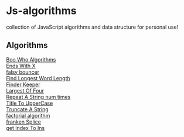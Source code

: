 # Js-algorithms
collection of JavaScript algorithms and data structure for personal use!


## Algorithms
[Boo Who Algorithms](https://github.com/arviinmo/Js-algorithms/blob/main/algorithms/Boolean.js)<br/>
[Ends With X](https://github.com/arviinmo/Js-algorithms/blob/main/algorithms/EndsWithX.js)<br/>
[falsy bouncer](https://github.com/arviinmo/Js-algorithms/blob/main/algorithms/FalsyBouncer.js)<br/>
[Find Longest Word Length](https://github.com/arviinmo/Js-algorithms/blob/main/algorithms/FindLongestWordLength.js)<br/>
[Finder Keeper](https://github.com/arviinmo/Js-algorithms/blob/main/algorithms/FinderKeeper.js)<br/>
[Largest Of Four](https://github.com/arviinmo/Js-algorithms/blob/main/algorithms/LargestOfFour.js)<br/>
[Repeat A String num times](https://github.com/arviinmo/Js-algorithms/blob/main/algorithms/RepeatAString.js)<br/>
[Title To UpperCase](https://github.com/arviinmo/Js-algorithms/blob/main/algorithms/TitleUpperCase.js)<br/>
[Truncate A String](https://github.com/arviinmo/Js-algorithms/blob/main/algorithms/TruncateAString.js)<br/>
[factorial algorithm](https://github.com/arviinmo/Js-algorithms/blob/main/algorithms/factorial.js)<br/>
[franken Splice](https://github.com/arviinmo/Js-algorithms/blob/main/algorithms/frankenSplice.js)<br/>
[get Index To Ins](https://github.com/arviinmo/Js-algorithms/blob/main/algorithms/getIndexToIns.js)<br/>
